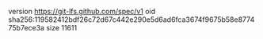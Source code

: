 version https://git-lfs.github.com/spec/v1
oid sha256:119582412bdf26c72d67c442e290e5d6ad6fca3674f9675b58e877475b7ece3a
size 11611
